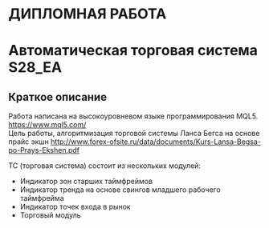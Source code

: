 # ДИПЛОМНАЯ РАБОТА
# Автоматическая торговая система S28_EA

## Краткое описание
Работа написана на высокоуровневом языке программирования MQL5. https://www.mql5.com/</br> Цель работы, алгоритмизация торговой системы Ланса Бегса на основе прайс экшн http://www.forex-ofsite.ru/data/documents/Kurs-Lansa-Begsa-po-Prays-Ekshen.pdf </br>

ТС (торговая система) состоит из нескольких модулей:

* Индикатор зон старших таймфреймов
* Индикатор тренда на основе свингов младшего рабочего таймфрейма
* Индикатор точек входа в рынок
* Торговый модуль